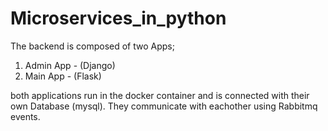 # Microservices_in_python

The backend is composed of two Apps; 
1. Admin App - (Django)
2. Main App - (Flask) 

both applications run in the docker container and is connected with their own Database (mysql). They communicate with eachother using Rabbitmq events.